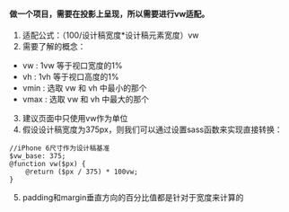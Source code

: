 #### 做一个项目，需要在投影上呈现，所以需要进行vw适配。
1. 适配公式：（100/设计稿宽度*设计稿元素宽度）vw
2. 需要了解的概念：
* vw : 1vw 等于视口宽度的1%
* vh : 1vh 等于视口高度的1%
* vmin : 选取 vw 和 vh 中最小的那个
* vmax : 选取 vw 和 vh 中最大的那个
3. 建议页面中只使用vw作为单位
4. 假设设计稿宽度为375px，则我们可以通过设置sass函数来实现直接转换：
```
//iPhone 6尺寸作为设计稿基准
$vw_base: 375; 
@function vw($px) {
    @return ($px / 375) * 100vw;
}
```
5. padding和margin垂直方向的百分比值都是针对于宽度来计算的
